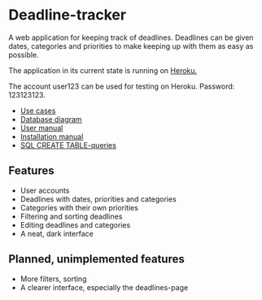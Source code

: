 # Deadline-tracker

A web application for keeping track of deadlines. Deadlines can be given dates, categories and priorities to make keeping up with them as easy as possible.

The application in its current state is running on [Heroku.](https://deadline-tracker.herokuapp.com) 

The account user123 can be used for testing on Heroku. Password: 123123123.

- [Use cases](https://github.com/Teo44/Deadline-tracker/blob/master/documentation/use_cases.md)
- [Database diagram](https://github.com/Teo44/Deadline-tracker/blob/master/documentation/database_diagram.pdf)
- [User manual](https://github.com/Teo44/Deadline-tracker/blob/master/documentation/manual.md)
- [Installation manual](https://github.com/Teo44/Deadline-tracker/blob/master/documentation/installation.md)
- [SQL CREATE TABLE-queries](https://github.com/Teo44/Deadline-tracker/blob/master/documentation/create_table_queries.md)


## Features

- User accounts
- Deadlines with dates, priorities and categories
- Categories with their own priorities
- Filtering and sorting deadlines 
- Editing deadlines and categories
- A neat, dark interface

## Planned, unimplemented features

- More filters, sorting
- A clearer interface, especially the deadlines-page
